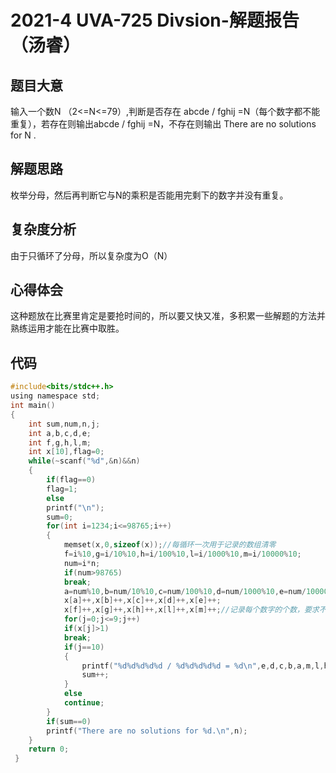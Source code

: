 #  2021-4 UVA-725 Divsion-解题报告（汤睿）

##  题目大意

输入一个数N （2<=N<=79）,判断是否存在 abcde / fghij =N（每个数字都不能重复），若存在则输出abcde / fghij =N，不存在则输出 There are no solutions for N .

##  解题思路

枚举分母，然后再判断它与N的乘积是否能用完剩下的数字并没有重复。

##  复杂度分析

由于只循环了分母，所以复杂度为O（N）

##  心得体会

这种题放在比赛里肯定是要抢时间的，所以要又快又准，多积累一些解题的方法并熟练运用才能在比赛中取胜。

##  代码

```c
#include<bits/stdc++.h>
using namespace std;
int main()
{
	int sum,num,n,j;
	int a,b,c,d,e;
	int f,g,h,l,m;
	int x[10],flag=0;
	while(~scanf("%d",&n)&&n)
	{
		if(flag==0)
		flag=1;
		else
		printf("\n");
		sum=0;
		for(int i=1234;i<=98765;i++)
		{
			memset(x,0,sizeof(x));//每循环一次用于记录的数组清零
			f=i%10,g=i/10%10,h=i/100%10,l=i/1000%10,m=i/10000%10;
			num=i*n;
			if(num>98765)
			break;
			a=num%10,b=num/10%10,c=num/100%10,d=num/1000%10,e=num/10000%10;
			x[a]++,x[b]++,x[c]++,x[d]++,x[e]++;
			x[f]++,x[g]++,x[h]++,x[l]++,x[m]++;//记录每个数字的个数，要求不能大于1（即不能重复）
			for(j=0;j<=9;j++)
			if(x[j]>1)
			break;
			if(j==10)
			{
				printf("%d%d%d%d%d / %d%d%d%d%d = %d\n",e,d,c,b,a,m,l,h,g,f,n);
				sum++;
			}
			else
			continue;
		}
		if(sum==0)
		printf("There are no solutions for %d.\n",n);
	}
	return 0;
 } 
```

